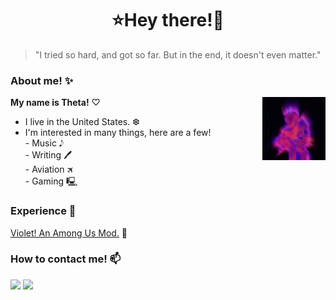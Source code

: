 
<h1 align="center">⭐Hey there!🌌</h1>

> "I tried so hard, and got so far. But in the end, it doesn't even matter."

### About me! ✨
<img align="right" alt="it's me, theta!" src="epsthetagif.gif" width="20%" height="auto" /> **My name is Theta!** ♡ <br>
- I live in the United States. ❆ <br>
- I'm interested in many things, here are a few!<br> - Music 𝅘𝅥𝅮<br>- Writing 🖊<br>- Aviation 🛪<br>- Gaming 🖳




### Experience 📌

[Violet! An Among Us Mod.](https://github.com/ThetaHalo/Violet) 💜


### How to contact me! 📫

![](https://dcbadge.vercel.app/api/shield/216404071253278720?theme=gray&compact=true&logoColor=ab6afe) <a href="https://www.thetaa.rf.gd">
    <img src="https://img.shields.io/badge/website-000000?style=for-the-badge&logo=About.me&logoColor=ab6afe" /> <br>
